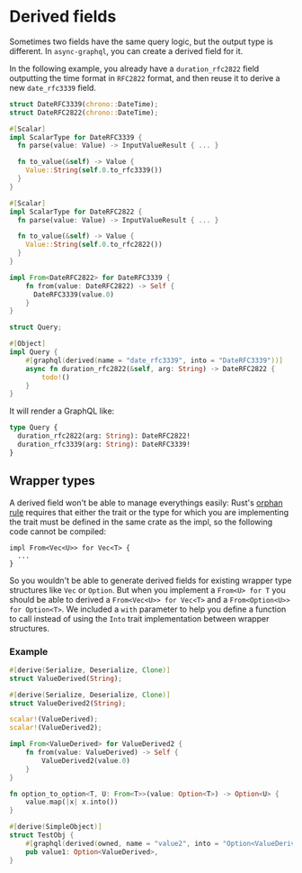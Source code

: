 # Derived fields

Sometimes two fields have the same query logic, but the output type is different. In `async-graphql`, you can create a derived field for it.

In the following example, you already have a `duration_rfc2822` field outputting the time format in `RFC2822` format, and then reuse it to derive a new `date_rfc3339` field.

```rust
struct DateRFC3339(chrono::DateTime);
struct DateRFC2822(chrono::DateTime);

#[Scalar]
impl ScalarType for DateRFC3339 {
  fn parse(value: Value) -> InputValueResult { ... }

  fn to_value(&self) -> Value {
    Value::String(self.0.to_rfc3339())
  }
}

#[Scalar]
impl ScalarType for DateRFC2822 {
  fn parse(value: Value) -> InputValueResult { ... }

  fn to_value(&self) -> Value {
    Value::String(self.0.to_rfc2822())
  }
}

impl From<DateRFC2822> for DateRFC3339 {
    fn from(value: DateRFC2822) -> Self {
      DateRFC3339(value.0)
    }
}

struct Query;

#[Object]
impl Query {
    #[graphql(derived(name = "date_rfc3339", into = "DateRFC3339"))]
    async fn duration_rfc2822(&self, arg: String) -> DateRFC2822 {
        todo!()
    }
}
```

It will render a GraphQL like:

```graphql
type Query {
  duration_rfc2822(arg: String): DateRFC2822!
  duration_rfc3339(arg: String): DateRFC3339!
}
```

## Wrapper types

A derived field won't be able to manage everythings easily: Rust's [orphan rule](https://doc.rust-lang.org/book/traits.html#rules-for-implementing-traits) requires that either the
trait or the type for which you are implementing the trait must be defined in the same crate as the impl, so the following code cannot be compiled:

```
impl From<Vec<U>> for Vec<T> {
  ...
}
```

So you wouldn't be able to generate derived fields for existing wrapper type structures like `Vec` or `Option`. But when you implement a `From<U> for T` you should be able to derived a `From<Vec<U>> for Vec<T>` and a `From<Option<U>> for Option<T>`.
We included a `with` parameter to help you define a function to call instead of using the `Into` trait implementation between wrapper structures.

### Example

```rust
#[derive(Serialize, Deserialize, Clone)]
struct ValueDerived(String);

#[derive(Serialize, Deserialize, Clone)]
struct ValueDerived2(String);

scalar!(ValueDerived);
scalar!(ValueDerived2);

impl From<ValueDerived> for ValueDerived2 {
    fn from(value: ValueDerived) -> Self {
        ValueDerived2(value.0)
    }
}

fn option_to_option<T, U: From<T>>(value: Option<T>) -> Option<U> {
    value.map(|x| x.into())
}

#[derive(SimpleObject)]
struct TestObj {
    #[graphql(derived(owned, name = "value2", into = "Option<ValueDerived2>", with = "option_to_option"))]
    pub value1: Option<ValueDerived>,
}
```

